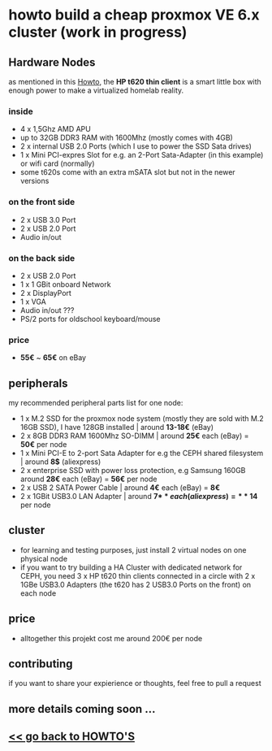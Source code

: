 # howto build a cheap proxmox VE 6.x cluster (work in progress)

## Hardware Nodes
as mentioned in this [Howto](./HP_T620_Bios_update.md), the **HP t620 thin client** is a smart little box with enough power to make a virtualized homelab reality.
### inside
* 4 x 1,5Ghz AMD APU 
* up to 32GB DDR3 RAM with 1600Mhz (mostly comes with 4GB)
* 2 x internal USB 2.0 Ports (which I use to power the SSD Sata drives)
* 1 x Mini PCI-expres Slot for e.g. an 2-Port Sata-Adapter (in this example) or wifi card (normally)
* some t620s come with an extra mSATA slot but not in the newer versions
### on the front side
* 2 x USB 3.0 Port
* 2 x USB 2.0 Port
* Audio in/out
### on the back side
* 2 x USB 2.0 Port
* 1 x 1 GBit onboard Network 
* 2 x DisplayPort 
* 1 x VGA
* Audio in/out ???
* PS/2 ports for oldschool keyboard/mouse
### price
* **55€** ~ **65€** on eBay

## peripherals
my recommended peripheral parts list for one node:

* 1 x M.2 SSD for the proxmox node system (mostly they are sold with M.2 16GB SSD), I have 128GB installed | around **13-18€** (eBay)
* 2 x 8GB DDR3 RAM 1600Mhz SO-DIMM | around **25€** each (eBay) = **50€** per node
* 1 x Mini PCI-E to 2-port Sata Adapter for e.g the CEPH shared filesystem | around **8$** (aliexpress)
* 2 x enterprise SSD with power loss protection, e.g Samsung 160GB around **28€** each (eBay) = **56€** per node
* 2 x USB 2 SATA Power Cable | around **4€** each (eBay) = **8€**
* 2 x 1GBit USB3.0 LAN Adapter | around **7$** each (aliexpress) = **14$** per node

## cluster
* for learning and testing purposes, just install 2 virtual nodes on one physical node
* if you want to try building a HA Cluster with dedicated network for CEPH, you need 3 x HP t620 thin clients connected in a circle with 2 x 1GBe USB3.0 Adapters (the t620 has 2 USB3.0 Ports on the front) on each node

## price
* alltogether this projekt cost me around 200€ per node

## contributing
if you want to share your expierience or thoughts, feel free to pull a request

## more details coming soon ...

## [<< go back to HOWTO'S](./README.md)

